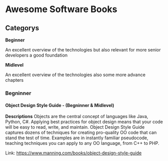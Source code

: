 # Awesome Software Books


## Categorys

**Beginner**

An excellent overview of the technologies but also relevant for more senior developers a good foundation


**Midlevel**

An excellent overview of the technologies also some more advance chapters 


### Begninner

#### Object Design Style Guide -  (Begninner & Midlevel)

**Descriptions**
Objects are the central concept of languages like Java, Python, C#. Applying best practices for object design means that your code will be easy to read, write, and maintain. Object Design Style Guide captures dozens of techniques for creating pro-quality OO code that can stand the test of time. Examples are in instantly familiar pseudocode, teaching techniques you can apply to any OO language, from C++ to PHP.

Link: https://www.manning.com/books/object-design-style-guide
